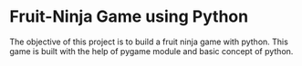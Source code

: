 # Fruit-Ninja Game using Python
The objective of this project is to build a fruit ninja game with python. This game is built with the help of pygame module and basic concept of python.
